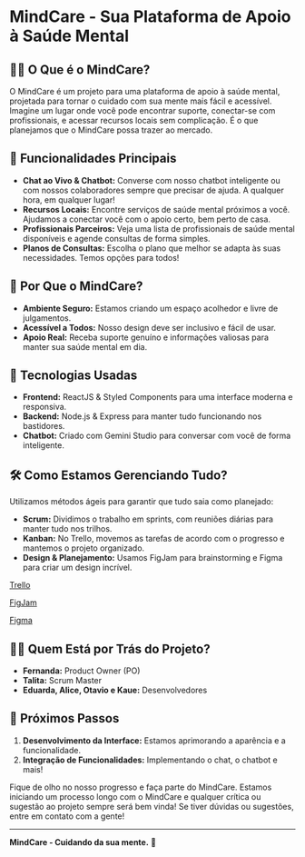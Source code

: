 #  MindCare - Sua Plataforma de Apoio à Saúde Mental 


## 🧠💗 O Que é o MindCare?

O MindCare é um projeto para uma plataforma de apoio à saúde mental, projetada para tornar o cuidado com sua mente mais fácil e acessível. Imagine um lugar onde você pode encontrar suporte, conectar-se com profissionais, e acessar recursos locais sem complicação. 
É o que planejamos que o MindCare possa trazer ao mercado.

## 🚀 Funcionalidades Principais

- **Chat ao Vivo & Chatbot:** Converse com nosso chatbot inteligente ou com nossos colaboradores sempre que precisar de ajuda. A qualquer hora, em qualquer lugar!
- **Recursos Locais:** Encontre serviços de saúde mental próximos a você. Ajudamos a conectar você com o apoio certo, bem perto de casa.
- **Profissionais Parceiros:** Veja uma lista de profissionais de saúde mental disponíveis e agende consultas de forma simples.
- **Planos de Consultas:** Escolha o plano que melhor se adapta às suas necessidades. Temos opções para todos!

## 🌈 Por Que o MindCare?

- **Ambiente Seguro:** Estamos criando um espaço acolhedor e livre de julgamentos.
- **Acessível a Todos:** Nosso design deve ser inclusivo e fácil de usar. 
- **Apoio Real:** Receba suporte genuíno e informações valiosas para manter sua saúde mental em dia.

## 🔧 Tecnologias Usadas

- **Frontend:** ReactJS & Styled Components para uma interface moderna e responsiva.
- **Backend:** Node.js & Express para manter tudo funcionando nos bastidores.
- **Chatbot:** Criado com Gemini Studio para conversar com você de forma inteligente.

## 🛠️ Como Estamos Gerenciando Tudo?

Utilizamos métodos ágeis para garantir que tudo saia como planejado:

- **Scrum:** Dividimos o trabalho em sprints, com reuniões diárias para manter tudo nos trilhos.
- **Kanban:** No Trello, movemos as tarefas de acordo com o progresso e mantemos o projeto organizado.
- **Design & Planejamento:** Usamos FigJam para brainstorming e Figma para criar um design incrível.

[Trello](https://trello.com/b/T5FOzhAs/mindcare-senac-rs)

[FigJam](https://www.figma.com/board/9QUTWGEGpSQ1Y4MZl2PyVw/MindCare)

[Figma](https://www.figma.com/design/B5ga9nF97oTQ15RA8OIEQf/MindCare-Senac?node-id=0-1&node-type=CANVAS&t=eLen43U6AGwzMcWt-0)

## 👩‍💻 Quem Está por Trás do Projeto?

- **Fernanda:** Product Owner (PO) 
- **Talita:** Scrum Master
- **Eduarda, Alice, Otavio e Kaue:** Desenvolvedores
## 🎉 Próximos Passos

1. **Desenvolvimento da Interface:** Estamos aprimorando a aparência e a funcionalidade.
2. **Integração de Funcionalidades:** Implementando o chat, o chatbot e mais!


Fique de olho no nosso progresso e faça parte do MindCare. 
Estamos iniciando um processo longo com o MindCare e qualquer crítica ou sugestão ao projeto sempre será bem vinda!
Se tiver dúvidas ou sugestões, entre em contato com a gente!

---

**MindCare - Cuidando da sua mente.** 🌟
